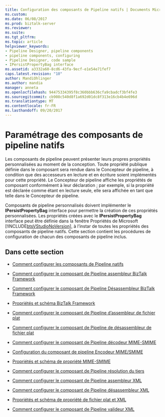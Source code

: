 ```yaml
---
title: Configuration des composants de Pipeline natifs | Documents Microsoft
ms.custom: 
ms.date: 06/08/2017
ms.prod: biztalk-server
ms.reviewer: 
ms.suite: 
ms.tgt_pltfrm: 
ms.topic: article
helpviewer_keywords:
- Pipeline Designer, pipeline components
- pipeline components, configuring
- Pipeline Designer, code sample
- IPersistPropertyBag interface
ms.assetid: a3332a60-8cd6-43fa-9ecf-e1e54e71fef7
caps.latest.revision: "10"
author: MandiOhlinger
ms.author: mandia
manager: anneta
ms.openlocfilehash: 94475334395f8c360bbb636cfa9cbadcf3bf4fe3
ms.sourcegitcommit: cb908c540d8f1a692d01dc8f313e16cb4b4e696d
ms.translationtype: MT
ms.contentlocale: fr-FR
ms.lasthandoff: 09/20/2017
---
```

# <a name="configuring-native-pipeline-components"></a>Paramétrage des composants de pipeline natifs
Les composants de pipeline peuvent présenter leurs propres propriétés personnalisées au moment de la conception. Toute propriété publique définie dans le composant sera rendue dans le Concepteur de pipeline, à condition que des accesseurs en lecture et en écriture soient implémentés pour cette propriété. Le Concepteur de pipeline affiche les propriétés de composant conformément à leur déclaration ; par exemple, si la propriété est déclarée comme étant en lecture seule, elle sera affichée en tant que telle dans le Concepteur de pipeline.  
  
 Composants de pipeline personnalisés doivent implémenter le **IPersistPropertyBag** interface pour permettre la création de ces propriétés personnalisées. Les propriétés créées avec le **IPersistPropertyBag** interface peut être définie dans la fenêtre Propriétés de Microsoft [!INCLUDE[btsVStudioNoVersion](../includes/btsvstudionoversion-md.md)], à l’instar de toutes les propriétés des composants de pipeline natifs. Cette section contient les procédures de configuration de chacun des composants de pipeline inclus.  
  
## <a name="in-this-section"></a>Dans cette section  
  
-   [Comment configurer les composants de Pipeline natifs](../core/how-to-configure-native-pipeline-components.md)  
  
-   [Comment configurer le composant de Pipeline assembleur BizTalk Framework](../core/how-to-configure-the-biztalk-framework-assembler-pipeline-component.md)  
  
-   [Comment configurer le composant de Pipeline Désassembleur BizTalk Framework](../core/how-to-configure-the-biztalk-framework-disassembler-pipeline-component.md)  
  
-   [Propriétés et schéma BizTalk Framework](../core/biztalk-framework-schema-and-properties.md)  
  
-   [Comment configurer le composant de Pipeline d’assembleur de fichier plat](../core/how-to-configure-the-flat-file-assembler-pipeline-component.md)  
  
-   [Comment configurer le composant de Pipeline de désassembleur de fichier plat](../core/how-to-configure-the-flat-file-disassembler-pipeline-component.md)  
  
-   [Comment configurer le composant de Pipeline décodeur MIME-SMIME](../core/how-to-configure-the-mime-smime-decoder-pipeline-component.md)  
  
-   [Configuration du composant de pipeline Encodeur MIME/SMIME](../core/how-to-configure-the-mime-smime-encoder-pipeline-component.md)  
  
-   [Propriétés et schéma de propriété MIME-SMIME](../core/mime-smime-property-schema-and-properties.md)  
  
-   [Comment configurer le composant de Pipeline résolution du tiers](../core/how-to-configure-the-party-resolution-pipeline-component.md)  
  
-   [Comment configurer le composant de Pipeline assembleur XML](../core/how-to-configure-the-xml-assembler-pipeline-component.md)  
  
-   [Comment configurer le composant de Pipeline désassembleur XML](../core/how-to-configure-the-xml-disassembler-pipeline-component.md)  
  
-   [Propriétés et schéma de propriété de fichier plat et XML](../core/xml-and-flat-file-property-schema-and-properties.md)  
  
-   [Comment configurer le composant de Pipeline valideur XML](../core/how-to-configure-the-xml-validator-pipeline-component.md)